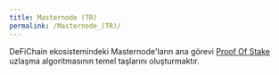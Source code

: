 ```yaml
---
title: Masternode (TR)
permalink: /Masternode_(TR)/
---
```


DeFiChain ekosistemindeki Masternode'ların ana görevi [Proof Of
Stake](/Proof_Of_Stake "wikilink") uzlaşma algoritmasının temel
taşlarını oluşturmaktır.